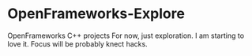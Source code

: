 OpenFrameworks-Explore
======================

OpenFrameworks C++ projects
For now, just exploration. I am starting to love it.
Focus will be probably knect hacks.